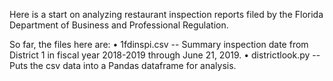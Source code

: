Here is a start on analyzing restaurant inspection reports filed by the Florida Department of Business and Professional Regulation.

So far, the files here are:
• 1fdinspi.csv -- Summary inspection date from District 1 in fiscal year 2018-2019 through June 21, 2019.
• districtlook.py -- Puts the csv data into a Pandas dataframe for analysis.

